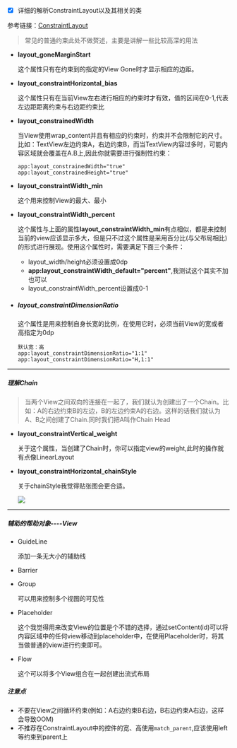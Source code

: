 - [x] 详细的解析ConstraintLayout以及其相关的类

参考链接：[ConstraintLayout](https://developer.android.com/reference/android/support/constraint/ConstraintLayout.html)

> 常见的普通约束此处不做赘述，主要是讲解一些比较高深的用法

- **layout_goneMarginStart**

  这个属性只有在约束到的指定的View Gone时才显示相应的边距。

- **layout_constraintHorizontal_bias**

  这个属性只有在当前View左右进行相应的约束时才有效，值的区间在0-1,代表左边距距离约束与右边距约束比

- **layout_constrainedWidth**

  当View使用wrap_content并且有相应的约束时，约束并不会限制它的尺寸。比如：TextView左边约束A，右边约束B，而当TextView内容过多时，可能内容区域就会覆盖在A.B上,因此你就需要进行强制性约束：

  ```
  app:layout_constrainedWidth="true"
  app:layout_constrainedHeight="true"
  ```

- **layout_constraintWidth_min**

  这个用来控制View的最大、最小

- **layout_constraintWidth_percent**

  这个属性与上面的属性**layout_constraintWidth_min**有点相似，都是来控制当前的view应该显示多大，但是只不过这个属性是采用百分比(与父布局相比)的形式进行展现。使用这个属性时，需要满足下面三个条件：

  - layout_width/height必须设置成0dp
  - **app:layout_constraintWidth_default="percent"**,我测试这个其实不加也可以
  - layout_constraintWidth_percent设置成0-1

- ##### layout_constraintDimensionRatio

  这个属性是用来控制自身长宽的比例，在使用它时，必须当前View的宽或者高指定为0dp

  ```
  默认宽：高
  app:layout_constraintDimensionRatio="1:1"
  app:layout_constraintDimensionRatio="H,1:1"
  ```



---

##### 理解Chain

> 当两个View之间双向的连接在一起了，我们就认为创建出了一个Chain。比如：A的右边约束B的左边，B的左边约束A的右边。这样的话我们就认为A、B之间创建了Chain.同时我们把A叫作Chain Head

- **layout_constraintVertical_weight**

  关于这个属性，当创建了Chain时，你可以指定view的weight,此时的操作就有点像LinearLayout

- **layout_constraintHorizontal_chainStyle**

  关于chainStyle我觉得贴张图会更合适。

  ![](https://github.com/Longalei/AwesomeDocument/blob/master/art/chains-styles.png)



---

##### 辅助的帮助对象----View

- GuideLine

  添加一条无大小的辅助线

- Barrier

- Group

  可以用来控制多个视图的可见性

- Placeholder

  这个我觉得用来改变View的位置是个不错的选择，通过setContent(id)可以将内容区域中的任何view移动到placeholder中，在使用Placeholder时，将其当做普通的view进行约束即可。

- Flow

  这个可以将多个View组合在一起创建出流式布局

##### 注意点

- 不要在View之间循环约束(例如：A右边约束B右边，B右边约束A右边，这样会导致OOM)
- 不推荐在ConstraintLayout中的控件的宽、高使用`match_parent`,应该使用left等约束到parent上
